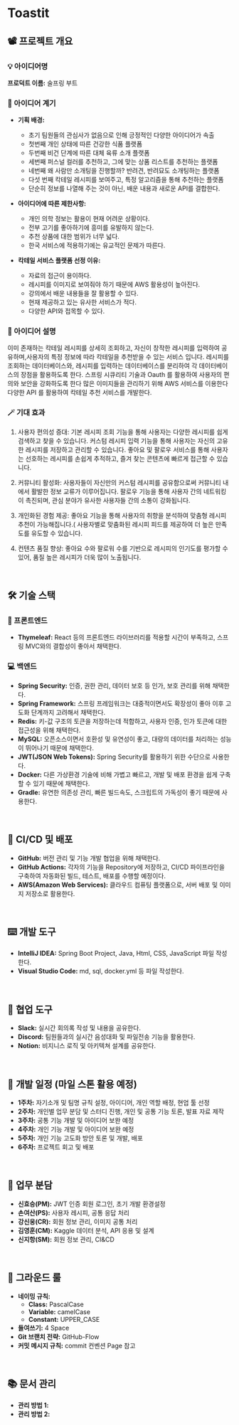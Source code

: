 # Toastit

## 📽️ 프로젝트 개요

### 💡 아이디어명
**프로덕트 이름:** 술프링 부트

### 📝 아이디어 계기
- **기획 배경:**
    - 초기 팀원들의 관심사가 없음으로 인해 긍정적인 다양한 아이디어가 속출
    - 첫번째 개인 상태에 따른 건강한 식품 플랫폼
    - 두번째 비건 단계에 따른 대체 육류 소개 플랫폼
    - 세번째 퍼스널 컬러를 추천하고, 그에 맞는 상품 리스트를 추천하는 플랫폼
    - 네번째 왜 사람만 소개팅을 진행할까? 반려견, 반려묘도 소개팅하는 플랫폼
    - 다섯 번째 칵테일 레시피를 보여주고, 특정 알고리즘을 통해 추천하는 플랫폼
    - 단순히 정보를 나열해 주는 것이 아닌, 배운 내용과 새로운 API를 결합한다.

- **아이디어에 따른 제한사항:**
    - 개인 의학 정보는 활용이 현재 어려운 상황이다.
    - 전부 고기를 좋아하기에 흥미를 유발하지 않는다.
    - 추천 상품에 대한 범위가 너무 넓다.
    - 한국 서비스에 적용하기에는 유교적인 문제가 따른다.

- **칵테일 서비스 플랫폼 선정 이유:**
    - 자료의 접근이 용이하다.
    - 레시피를 이미지로 보여줘야 하기 때문에 AWS 활용성이 높아진다.
    - 강의에서 배운 내용들을 잘 활용할 수 있다.
    - 현재 제공하고 있는 유사한 서비스가 적다.
    - 다양한 API와 접목할 수 있다.

### 📄 아이디어 설명

이미 존재하는 칵테일 레시피를 상세히 조회하고, 자신이 창작한 레시피를 입력하여 공유하며,사용자의 특정 정보에 따라 칵테일을 추천받을 수 있는 서비스 입니다.
레시피를 조회하는 데이터베이스와, 레시피를 입력하는 데이터베이스를 분리하여 각 데이터베이스의 장점을 활용하도록 한다.
스프링 시큐리티 기술과 Oauth 를 활용하여 사용자의 편의와 보안을 강화하도록 한다
많은 이미지들을 관리하기 위해 AWS 서비스를 이용한다
다양한 API 를 활용하여 칵테일 추천 서비스를 개발한다.

### 🪄 기대 효과

1. 사용자 편의성 증대:
기본 레시피 조회 기능을 통해 사용자는 다양한 레시피를 쉽게 검색하고 찾을 수 있습니다.
커스텀 레시피 입력 기능을 통해 사용자는 자신의 고유한 레시피를 저장하고 관리할 수 있습니다.
좋아요 및 팔로우 서비스를 통해 사용자는 선호하는 레시피를 손쉽게 추적하고, 즐겨 찾는 콘텐츠에 빠르게 접근할 수 있습니다.

2. 커뮤니티 활성화:
사용자들이 자신만의 커스텀 레시피를 공유함으로써 커뮤니티 내에서 활발한 정보 교류가 이루어집니다.
팔로우 기능을 통해 사용자 간의 네트워킹이 촉진되며, 관심 분야가 유사한 사용자들 간의 소통이 강화됩니다.

3. 개인화된 경험 제공:
좋아요 기능을 통해 사용자의 취향을 분석하여 맞춤형 레시피 추천이 가능해집니다.(
사용자별로 맞춤화된 레시피 피드를 제공하여 더 높은 만족도를 유도할 수 있습니다.

4. 컨텐츠 품질 향상:
좋아요 수와 팔로워 수를 기반으로 레시피의 인기도를 평가할 수 있어, 품질 높은 레시피가 더욱 많이 노출됩니다.

<br/>

## 🛠️ 기술 스택

### 🎨 프론트엔드
- **Thymeleaf:** React 등의 프론트엔드 라이브러리를 적용할 시간이 부족하고, 스프링 MVC와의 결합성이 좋아서 채택한다.

### 💻 백엔드
- **Spring Security:** 인증, 권한 관리, 데이터 보호 등 인가, 보호 관리를 위해 채택한다.
- **Spring Framework:** 스프링 프레임워크는 대중적이면서도 확장성이 좋아 이후 고도화 단계까지 고려해서 채택한다.
- **Redis:** 키-값 구조의 토큰을 저장하는데 적합하고, 사용자 인증, 인가 토큰에 대한 접근성을 위해 채택한다.
- **MySQL:** 오픈소스이면서 호환성 및 유연성이 좋고, 대량의 데이터를 처리하는 성능이 뛰어나기 때문에 채택한다.
- **JWT(JSON Web Tokens):** Spring Security를 활용하기 위한 수단으로 사용한다.
- **Docker:** 다른 가상환경 기술에 비해 가볍고 빠르고, 개발 및 배포 환경을 쉽게 구축할 수 있기 때문에 채택한다.
- **Gradle:** 유연한 의존성 관리, 빠른 빌드속도, 스크립트의 가독성이 좋기 때문에 사용한다.

<br/>

## 📲 CI/CD 및 배포
- **GitHub:** 버전 관리 및 기능 개발 협업을 위해 채택한다.
- **GitHub Actions:** 각자의 기능을 Repository에 저장하고, CI/CD 파이프라인을 구축하여 자동화된 빌드, 테스트, 배포를 수행할 예정이다.
- **AWS(Amazon Web Services):** 클라우드 컴퓨팅 플랫폼으로, 서버 배포 및 이미지 저장소로 활용한다.

<br/>

## ⌨️ 개발 도구
- **IntelliJ IDEA:** Spring Boot Project, Java, Html, CSS, JavaScript 파일 작성한다.
- **Visual Studio Code:** md, sql, docker.yml 등 파일 작성한다.

<br/>

## 📮 협업 도구
- **Slack:** 실시간 회의록 작성 및 내용을 공유한다.
- **Discord:** 팀원들과의 실시간 음성대화 및 파일전송 기능을 활용한다.
- **Notion:** 비지니스 로직 및 아키텍쳐 설계를 공유한다.

<br/>

## 📅 개발 일정 (마일 스톤 활용 예정)
- **1주차:** 자기소개 및 팀명 규칙 설정, 아이디어, 개인 역할 배정, 현업 툴 선정
- **2주차:** 개인별 업무 분담 및 스터디 진행, 개인 및 공통 기능 토론, 발표 자료 제작
- **3주차:** 공통 기능 개발 및 아이디어 보완 예정
- **4주차:** 개인 기능 개발 및 아이디어 보완 예정
- **5주차:** 개인 기능 고도화 방안 토론 및 개발, 배포
- **6주차:** 프로젝트 회고 및 배포

<br/>

## 👥 업무 분담
- **신효승(PM):** JWT 인증 회원 로그인, 초기 개발 환경설정
- **손여산(PS):** 사용자 레시피, 공통 응답 처리
- **강신웅(CR):** 회원 정보 관리, 이미지 공통 처리
- **김영훈(CM):** Kaggle 데이터 분석, API 응용 및 설계
- **신지항(SM):** 회원 정보 관리, CI&CD

<br/>

## 📏 그라운드 룰
- **네이밍 규칙:**
    - **Class:** PascalCase
    - **Variable:** camelCase
    - **Constant:** UPPER_CASE
- **들여쓰기:** 4 Space
- **Git 브랜치 전략:** GitHub-Flow
- **커밋 메시지 규칙:** commit 컨벤션 Page 참고

<br/>

## 📚 문서 관리
- **관리 방법 1:**
- **관리 방법 2:** 
